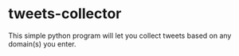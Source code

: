 tweets-collector
================

This simple python program will let you collect tweets based on any domain(s) you enter.
